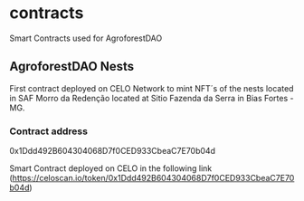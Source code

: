 # contracts
Smart Contracts used for AgroforestDAO

## AgroforestDAO Nests
First contract deployed on CELO Network to mint NFT´s of the nests located in SAF Morro da Redenção located at Sitio Fazenda da Serra in Bias Fortes - MG.

### Contract address
0x1Ddd492B604304068D7f0CED933CbeaC7E70b04d

Smart Contract deployed on CELO in the following link (https://celoscan.io/token/0x1Ddd492B604304068D7f0CED933CbeaC7E70b04d)
